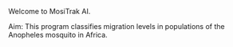 Welcome to MosiTrak AI. 

Aim: This program classifies migration levels in populations of the Anopheles mosquito in Africa.
